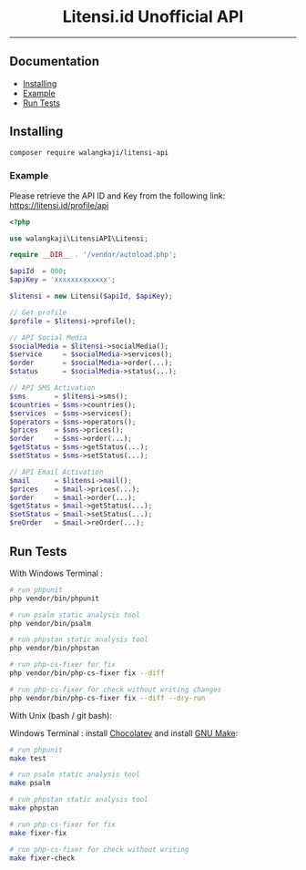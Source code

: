 <h1 align="center">Litensi.id Unofficial API</h1>

---

## Documentation
- [Installing](#installing)
- [Example](#example)
- [Run Tests](#run-tests)

## Installing
```sh
composer require walangkaji/litensi-api
```
### Example

Please retrieve the API ID and Key from the following link: https://litensi.id/profile/api

```php
<?php

use walangkaji\LitensiAPI\Litensi;

require __DIR__ . '/vendor/autoload.php';

$apiId  = 000;
$apiKey = 'xxxxxxxxxxxxx';

$litensi = new Litensi($apiId, $apiKey);

// Get profile
$profile = $litensi->profile();

// API Social Media
$socialMedia = $litensi->socialMedia();
$service     = $socialMedia->services();
$order       = $socialMedia->order(...);
$status      = $socialMedia->status(...);

// API SMS Activation
$sms       = $litensi->sms();
$countries = $sms->countries();
$services  = $sms->services();
$operators = $sms->operators();
$prices    = $sms->prices();
$order     = $sms->order(...);
$getStatus = $sms->getStatus(...);
$setStatus = $sms->setStatus(...);

// API Email Activation
$mail      = $litensi->mail();
$prices    = $mail->prices(...);
$order     = $mail->order(...);
$getStatus = $mail->getStatus(...);
$setStatus = $mail->setStatus(...);
$reOrder   = $mail->reOrder(...);
```

## Run Tests

With Windows Terminal :

```sh
# run phpunit
php vendor/bin/phpunit

# run psalm static analysis tool
php vendor/bin/psalm

# run phpstan static analysis tool
php vendor/bin/phpstan

# run php-cs-fixer for fix
php vendor/bin/php-cs-fixer fix --diff

# run php-cs-fixer for check without writing changes
php vendor/bin/php-cs-fixer fix --diff --dry-run
```

With Unix (bash / git bash):

Windows Terminal : install [Chocolatey](https://chocolatey.org/install#individual) and install [GNU Make](https://community.chocolatey.org/packages/make):

```sh
# run phpunit
make test

# run psalm static analysis tool
make psalm

# run phpstan static analysis tool
make phpstan

# run php-cs-fixer for fix
make fixer-fix

# run php-cs-fixer for check without writing
make fixer-check
```
